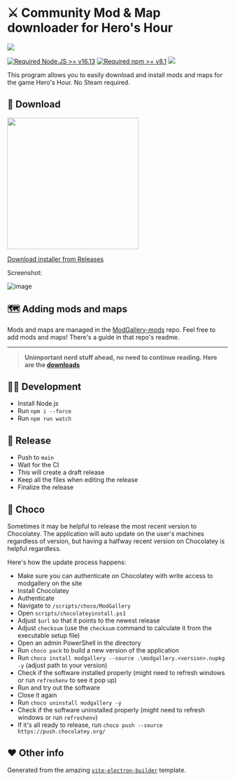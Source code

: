 # ⚔ Community Mod & Map downloader for Hero's Hour

[![](https://img.shields.io/static/v1?label=Discuss&message=on%20Discord&color=7289DA&style=flat&logo=discord)](https://discord.gg/vnZMK2kyY5)

[![Required Node.JS >= v16.13](https://img.shields.io/static/v1?label=node&message=%3E=16.13&logo=node.js&color)](https://nodejs.org/about/releases/) [![Required npm >= v8.1](https://img.shields.io/static/v1?label=npm&message=%3E=8.1&logo=npm&color)](https://github.com/npm/cli/releases) [![](https://img.shields.io/static/v1?label=&message=Electron%2021.0.1&color=fff&style=flat&logo=electron)](https://www.electronjs.org)

This program allows you to easily download and install mods and maps for the game Hero's Hour. No Steam required.

## 💾 Download

[<img src="https://i.imgur.com/Vp5cDvU.png" width="300">](https://www.microsoft.com/store/productId/9NSLRVZF3C89)

[Download installer from Releases](https://github.com/Flixbox/ModGallery/releases)

Screenshot:

![image](https://user-images.githubusercontent.com/14835021/196058132-b38ce94e-c339-4422-9233-0f7fa6ba7810.png)

## 🗺 Adding mods and maps

Mods and maps are managed in the [ModGallery-mods](https://github.com/Flixbox/ModGallery-Mods) repo. Feel free to add mods and maps! There's a guide in that repo's readme.

---

> **Unimportant nerd stuff ahead, no need to continue reading. Here are the [downloads](https://github.com/Flixbox/ModGallery/releases)**

## 👩‍💻 Development

- Install Node.js
- Run `npm i --force`
- Run `npm run watch`

## 🚀 Release

- Push to `main`
- Wait for the CI
- This will create a draft release
- Keep all the files when editing the release
- Finalize the release

## 🍫 Choco

Sometimes it may be helpful to release the most recent version to Chocolatey. The application will auto update on the user's machines regardless of version, but having a halfway recent version on Chocolatey is helpful regardless.

Here's how the update process happens:

- Make sure you can authenticate on Chocolatey with write access to modgallery on the site
- Install Chocolatey
- Authenticate
- Navigate to `/scripts/choco/ModGallery`
- Open `scripts/chocolateyinstall.ps1`
- Adjust `$url` so that it points to the newest release
- Adjust `checksum` (use the `checksum` command to calculate it from the executable setup file)
- Open an admin PowerShell in the directory
- Run `choco pack` to build a new version of the application
- Run `choco install modgallery --source .\modgallery.<version>.nupkg -y` (adjust path to your version)
- Check if the software installed properly (might need to refresh windows or run `refreshenv` to see it pop up)
- Run and try out the software
- Close it again
- Run `choco uninstall modgallery -y`
- Check if the software uninstalled properly (might need to refresh windows or run `refreshenv`)
- If it's all ready to release, run `choco push --source https://push.chocolatey.org/`

## ❤ Other info

Generated from the amazing [`vite-electron-builder`](https://github.com/cawa-93/vite-electron-builder) template.
